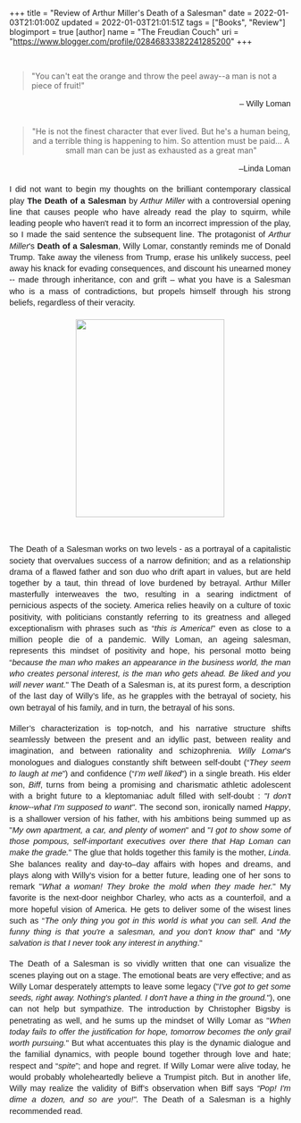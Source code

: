 +++
title = "Review of Arthur Miller's Death of a Salesman"
date = 2022-01-03T21:01:00Z
updated = 2022-01-03T21:01:51Z
tags = ["Books", "Review"]
blogimport = true 
[author]
	name = "The Freudian Couch"
	uri = "https://www.blogger.com/profile/02846833382241285200"
+++

<p>&nbsp;<span style="font-family: Arial; font-size: 11pt; white-space: pre-wrap;"></span></p><blockquote>"You can't eat the orange and throw the peel away--a man is not a piece of fruit!"</blockquote><p></p><span id="docs-internal-guid-2ada08da-7fff-202c-5cf8-132b01b69b30"><p dir="ltr" style="line-height: 1.38; margin-bottom: 0pt; margin-top: 0pt; text-align: right;"><span style="font-family: Arial; font-size: 11pt; font-variant-east-asian: normal; font-variant-numeric: normal; vertical-align: baseline; white-space: pre-wrap;">– Willy Loman</span></p><br /><p dir="ltr" style="line-height: 1.38; margin-bottom: 0pt; margin-top: 0pt; text-align: right;"><span style="font-family: Arial; font-size: 11pt; font-variant-east-asian: normal; font-variant-numeric: normal; vertical-align: baseline; white-space: pre-wrap;"></span></p><blockquote style="text-align: center;">"He is not the finest character that ever lived. But he's a human being, and a terrible thing is happening to him. So attention must be paid… A small man can be just as exhausted as a great man"</blockquote></span><p></p><p dir="ltr" style="line-height: 1.38; margin-bottom: 0pt; margin-top: 0pt; text-align: right;"><span style="font-family: Arial; font-size: 11pt; font-variant-east-asian: normal; font-variant-numeric: normal; vertical-align: baseline; white-space: pre-wrap;">–Linda Loman</span></p><br /><p dir="ltr" style="line-height: 1.38; margin-bottom: 0pt; margin-top: 0pt; text-align: justify;"><span style="font-family: Arial; font-size: 11pt; font-variant-east-asian: normal; font-variant-numeric: normal; vertical-align: baseline; white-space: pre-wrap;">I did not want to begin my thoughts on the brilliant contemporary classical play </span><span style="font-family: Arial; font-size: 11pt; font-variant-east-asian: normal; font-variant-numeric: normal; font-weight: 700; vertical-align: baseline; white-space: pre-wrap;">The Death of a Salesman</span><span style="font-family: Arial; font-size: 11pt; font-variant-east-asian: normal; font-variant-numeric: normal; vertical-align: baseline; white-space: pre-wrap;"> by </span><span style="font-family: Arial; font-size: 11pt; font-style: italic; font-variant-east-asian: normal; font-variant-numeric: normal; vertical-align: baseline; white-space: pre-wrap;">Arthur Miller</span><span style="font-family: Arial; font-size: 11pt; font-variant-east-asian: normal; font-variant-numeric: normal; vertical-align: baseline; white-space: pre-wrap;"> with a controversial opening line that causes people who have already read the play to squirm, while leading people who haven't read it to form an incorrect impression of the play, so I made the said sentence the subsequent line. The protagonist of </span><span style="font-family: Arial; font-size: 11pt; font-style: italic; font-variant-east-asian: normal; font-variant-numeric: normal; vertical-align: baseline; white-space: pre-wrap;">Arthur Miller</span><span style="font-family: Arial; font-size: 11pt; font-variant-east-asian: normal; font-variant-numeric: normal; vertical-align: baseline; white-space: pre-wrap;">'s </span><span style="font-family: Arial; font-size: 11pt; font-variant-east-asian: normal; font-variant-numeric: normal; font-weight: 700; vertical-align: baseline; white-space: pre-wrap;">Death of a Salesman</span><span style="font-family: Arial; font-size: 11pt; font-variant-east-asian: normal; font-variant-numeric: normal; vertical-align: baseline; white-space: pre-wrap;">, Willy Lomar, constantly reminds me of Donald Trump. Take away the vileness from Trump, erase his unlikely success, peel away his knack for evading consequences, and discount his unearned money -- made through inheritance, con and grift – what you have is a Salesman who is a mass of contradictions, but propels himself through his strong beliefs, regardless of their veracity.</span></p><p dir="ltr" style="line-height: 1.38; margin-bottom: 0pt; margin-top: 0pt;"><span style="font-family: Arial; font-size: 11pt; font-variant-east-asian: normal; font-variant-numeric: normal; vertical-align: baseline; white-space: pre-wrap;"><br /></span></p><p dir="ltr" style="line-height: 1.38; margin-bottom: 0pt; margin-top: 0pt;"></p><div class="separator" style="clear: both; text-align: center;"><a href="https://blogger.googleusercontent.com/img/a/AVvXsEj5EJC8FGnP0mmT5xEAx747r0bU6fwowIOTP4_E09j7aFR56jbQkXL_6cDCfIXCldSDbkmsKcN7-vNpeEFcJLE5m-oW1fLXcW5LnyfJhS3WmsNe_IITgHHJgvfOI-BtHr9GxOUpDTLoIcxvGHzYUtHa4IwxGRafu13HPNneQtJUCQCcjwxpPCi6QAxf1g=s4032" imageanchor="1" style="margin-left: 1em; margin-right: 1em;"><img border="0" data-original-height="4032" data-original-width="3024" height="354" src="https://blogger.googleusercontent.com/img/a/AVvXsEj5EJC8FGnP0mmT5xEAx747r0bU6fwowIOTP4_E09j7aFR56jbQkXL_6cDCfIXCldSDbkmsKcN7-vNpeEFcJLE5m-oW1fLXcW5LnyfJhS3WmsNe_IITgHHJgvfOI-BtHr9GxOUpDTLoIcxvGHzYUtHa4IwxGRafu13HPNneQtJUCQCcjwxpPCi6QAxf1g=w266-h354" width="266" /></a></div><span style="font-family: Arial; font-size: 11pt; font-variant-east-asian: normal; font-variant-numeric: normal; vertical-align: baseline; white-space: pre-wrap;"><br /></span><p></p><br /><p dir="ltr" style="line-height: 1.38; margin-bottom: 0pt; margin-top: 0pt; text-align: justify;"><span style="font-family: Arial; font-size: 11pt; font-variant-east-asian: normal; font-variant-numeric: normal; vertical-align: baseline; white-space: pre-wrap;">The Death of a Salesman works on two levels - as a portrayal of a capitalistic society that overvalues success of a narrow definition; and as a relationship drama of a flawed father and son duo who drift apart in values, but are held together by a taut, thin thread of love burdened by betrayal. Arthur Miller masterfully interweaves the two, resulting in a searing indictment of pernicious aspects of the society. America relies heavily on a culture of toxic positivity, with politicians constantly referring to its greatness and alleged exceptionalism with phrases such as “</span><span style="font-family: Arial; font-size: 11pt; font-style: italic; font-variant-east-asian: normal; font-variant-numeric: normal; vertical-align: baseline; white-space: pre-wrap;">this is America!</span><span style="font-family: Arial; font-size: 11pt; font-variant-east-asian: normal; font-variant-numeric: normal; vertical-align: baseline; white-space: pre-wrap;">” even as close to a million people die of a pandemic. Willy Loman, an ageing salesman, represents this mindset of positivity and hope, his personal motto being “</span><span style="font-family: Arial; font-size: 11pt; font-style: italic; font-variant-east-asian: normal; font-variant-numeric: normal; vertical-align: baseline; white-space: pre-wrap;">because the man who makes an appearance in the business world, the man who creates personal interest, is the man who gets ahead. Be liked and you will never want.</span><span style="font-family: Arial; font-size: 11pt; font-variant-east-asian: normal; font-variant-numeric: normal; vertical-align: baseline; white-space: pre-wrap;">" The Death of a Salesman is, at its purest form, a description of the last day of Willy’s life, as he grapples with the betrayal of society, his own betrayal of his family, and in turn, the betrayal of his sons.</span></p><div style="text-align: justify;"><br /></div><p dir="ltr" style="line-height: 1.38; margin-bottom: 0pt; margin-top: 0pt; text-align: justify;"><span style="font-family: Arial; font-size: 11pt; font-variant-east-asian: normal; font-variant-numeric: normal; vertical-align: baseline; white-space: pre-wrap;">Miller’s characterization is top-notch, and his narrative structure shifts seamlessly between the present and an idyllic past, between reality and imagination, and between rationality and schizophrenia. </span><span style="font-family: Arial; font-size: 11pt; font-style: italic; font-variant-east-asian: normal; font-variant-numeric: normal; vertical-align: baseline; white-space: pre-wrap;">Willy Lomar</span><span style="font-family: Arial; font-size: 11pt; font-variant-east-asian: normal; font-variant-numeric: normal; vertical-align: baseline; white-space: pre-wrap;">'s monologues and dialogues constantly shift between self-doubt (“</span><span style="font-family: Arial; font-size: 11pt; font-style: italic; font-variant-east-asian: normal; font-variant-numeric: normal; vertical-align: baseline; white-space: pre-wrap;">They seem to laugh at me</span><span style="font-family: Arial; font-size: 11pt; font-variant-east-asian: normal; font-variant-numeric: normal; vertical-align: baseline; white-space: pre-wrap;">”) and confidence (“</span><span style="font-family: Arial; font-size: 11pt; font-style: italic; font-variant-east-asian: normal; font-variant-numeric: normal; vertical-align: baseline; white-space: pre-wrap;">I’m well liked</span><span style="font-family: Arial; font-size: 11pt; font-variant-east-asian: normal; font-variant-numeric: normal; vertical-align: baseline; white-space: pre-wrap;">”) in a single breath. His elder son, </span><span style="font-family: Arial; font-size: 11pt; font-style: italic; font-variant-east-asian: normal; font-variant-numeric: normal; vertical-align: baseline; white-space: pre-wrap;">Biff</span><span style="font-family: Arial; font-size: 11pt; font-variant-east-asian: normal; font-variant-numeric: normal; vertical-align: baseline; white-space: pre-wrap;">, turns from being a promising and charismatic athletic adolescent with a bright future to a kleptomaniac adult filled with self-doubt : </span><span style="font-family: Arial; font-size: 11pt; font-style: italic; font-variant-east-asian: normal; font-variant-numeric: normal; vertical-align: baseline; white-space: pre-wrap;">"I don't know--what I'm supposed to want"</span><span style="font-family: Arial; font-size: 11pt; font-variant-east-asian: normal; font-variant-numeric: normal; vertical-align: baseline; white-space: pre-wrap;">. The second son, ironically named </span><span style="font-family: Arial; font-size: 11pt; font-style: italic; font-variant-east-asian: normal; font-variant-numeric: normal; vertical-align: baseline; white-space: pre-wrap;">Happy</span><span style="font-family: Arial; font-size: 11pt; font-variant-east-asian: normal; font-variant-numeric: normal; vertical-align: baseline; white-space: pre-wrap;">, is a shallower version of his father, with his ambitions being summed up as "</span><span style="font-family: Arial; font-size: 11pt; font-style: italic; font-variant-east-asian: normal; font-variant-numeric: normal; vertical-align: baseline; white-space: pre-wrap;">My own apartment, a car, and plenty of women</span><span style="font-family: Arial; font-size: 11pt; font-variant-east-asian: normal; font-variant-numeric: normal; vertical-align: baseline; white-space: pre-wrap;">" and "</span><span style="font-family: Arial; font-size: 11pt; font-style: italic; font-variant-east-asian: normal; font-variant-numeric: normal; vertical-align: baseline; white-space: pre-wrap;">I got to show some of those pompous, self-important executives over there that Hap Loman can make the grade.</span><span style="font-family: Arial; font-size: 11pt; font-variant-east-asian: normal; font-variant-numeric: normal; vertical-align: baseline; white-space: pre-wrap;">" The glue that holds together this family is the mother, </span><span style="font-family: Arial; font-size: 11pt; font-style: italic; font-variant-east-asian: normal; font-variant-numeric: normal; vertical-align: baseline; white-space: pre-wrap;">Linda</span><span style="font-family: Arial; font-size: 11pt; font-variant-east-asian: normal; font-variant-numeric: normal; vertical-align: baseline; white-space: pre-wrap;">. She balances reality and day-to–day affairs with hopes and dreams, and plays along with Willy’s vision for a better future, leading one of her sons to remark "</span><span style="font-family: Arial; font-size: 11pt; font-style: italic; font-variant-east-asian: normal; font-variant-numeric: normal; vertical-align: baseline; white-space: pre-wrap;">What a woman! They broke the mold when they made her.</span><span style="font-family: Arial; font-size: 11pt; font-variant-east-asian: normal; font-variant-numeric: normal; vertical-align: baseline; white-space: pre-wrap;">" My favorite is the next-door neighbor Charley, who acts as a counterfoil, and a more hopeful vision of America. He gets to deliver some of the wisest lines such as “</span><span style="font-family: Arial; font-size: 11pt; font-style: italic; font-variant-east-asian: normal; font-variant-numeric: normal; vertical-align: baseline; white-space: pre-wrap;">The only thing you got in this world is what you can sell. And the funny thing is that you're a salesman, and you don't know that</span><span style="font-family: Arial; font-size: 11pt; font-variant-east-asian: normal; font-variant-numeric: normal; vertical-align: baseline; white-space: pre-wrap;">” and “</span><span style="font-family: Arial; font-size: 11pt; font-style: italic; font-variant-east-asian: normal; font-variant-numeric: normal; vertical-align: baseline; white-space: pre-wrap;">My salvation is that I never took any interest in anything</span><span style="font-family: Arial; font-size: 11pt; font-variant-east-asian: normal; font-variant-numeric: normal; vertical-align: baseline; white-space: pre-wrap;">."</span></p><div style="text-align: justify;"><br /></div><p dir="ltr" style="line-height: 1.38; margin-bottom: 0pt; margin-top: 0pt; text-align: justify;"><span style="font-family: Arial; font-size: 11pt; font-variant-east-asian: normal; font-variant-numeric: normal; vertical-align: baseline; white-space: pre-wrap;">The Death of a Salesman is so vividly written that one can visualize the scenes playing out on a stage. The emotional beats are very effective; and as Willy Lomar desperately attempts to leave some legacy ("</span><span style="font-family: Arial; font-size: 11pt; font-style: italic; font-variant-east-asian: normal; font-variant-numeric: normal; vertical-align: baseline; white-space: pre-wrap;">I've got to get some seeds, right away. Nothing's planted. I don't have a thing in the ground.</span><span style="font-family: Arial; font-size: 11pt; font-variant-east-asian: normal; font-variant-numeric: normal; vertical-align: baseline; white-space: pre-wrap;">"), one can not help but sympathize. The introduction by Christopher Bigsby is penetrating as well, and he sums up the mindset of Willy Lomar as "</span><span style="font-family: Arial; font-size: 11pt; font-style: italic; font-variant-east-asian: normal; font-variant-numeric: normal; vertical-align: baseline; white-space: pre-wrap;">When today fails to offer the justification for hope, tomorrow becomes the only grail worth pursuing.</span><span style="font-family: Arial; font-size: 11pt; font-variant-east-asian: normal; font-variant-numeric: normal; vertical-align: baseline; white-space: pre-wrap;">" But what accentuates this play is the dynamic dialogue and the familial dynamics, with people bound together through love and hate; respect and “</span><span style="font-family: Arial; font-size: 11pt; font-style: italic; font-variant-east-asian: normal; font-variant-numeric: normal; vertical-align: baseline; white-space: pre-wrap;">spite</span><span style="font-family: Arial; font-size: 11pt; font-variant-east-asian: normal; font-variant-numeric: normal; vertical-align: baseline; white-space: pre-wrap;">”; and hope and regret. If Willy Lomar were alive today, he would probably wholeheartedly believe a Trumpist pitch. But in another life, Willy may realize the validity of Biff’s observation when Biff says </span><span style="font-family: Arial; font-size: 11pt; font-style: italic; font-variant-east-asian: normal; font-variant-numeric: normal; vertical-align: baseline; white-space: pre-wrap;">“Pop! I'm dime a dozen, and so are you!". </span><span style="font-family: Arial; font-size: 11pt; font-variant-east-asian: normal; font-variant-numeric: normal; vertical-align: baseline; white-space: pre-wrap;">The Death of a Salesman is a highly recommended read.</span></p><br /><br />
